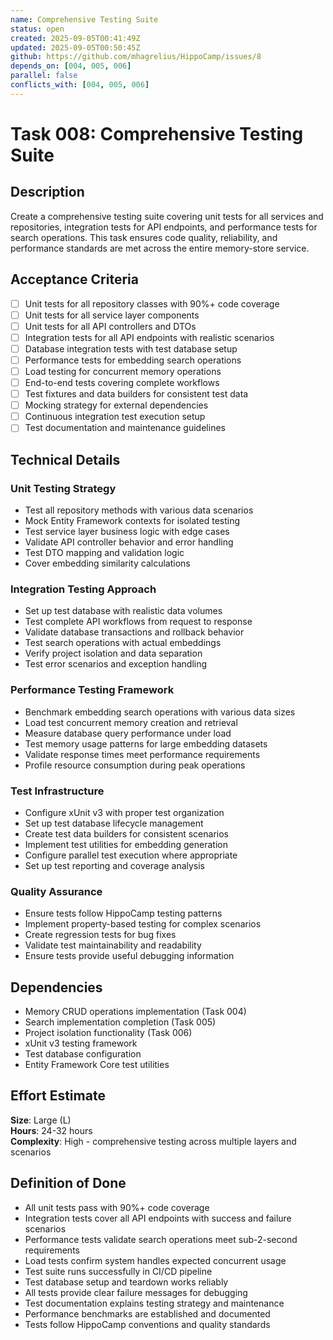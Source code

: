```yaml
---
name: Comprehensive Testing Suite
status: open
created: 2025-09-05T00:41:49Z
updated: 2025-09-05T00:50:45Z
github: https://github.com/mhagrelius/HippoCamp/issues/8
depends_on: [004, 005, 006]
parallel: false
conflicts_with: [004, 005, 006]
---
```


# Task 008: Comprehensive Testing Suite

## Description
Create a comprehensive testing suite covering unit tests for all services and repositories, integration tests for API endpoints, and performance tests for search operations. This task ensures code quality, reliability, and performance standards are met across the entire memory-store service.

## Acceptance Criteria
- [ ] Unit tests for all repository classes with 90%+ code coverage
- [ ] Unit tests for all service layer components
- [ ] Unit tests for all API controllers and DTOs
- [ ] Integration tests for all API endpoints with realistic scenarios
- [ ] Database integration tests with test database setup
- [ ] Performance tests for embedding search operations
- [ ] Load testing for concurrent memory operations
- [ ] End-to-end tests covering complete workflows
- [ ] Test fixtures and data builders for consistent test data
- [ ] Mocking strategy for external dependencies
- [ ] Continuous integration test execution setup
- [ ] Test documentation and maintenance guidelines

## Technical Details

### Unit Testing Strategy
- Test all repository methods with various data scenarios
- Mock Entity Framework contexts for isolated testing
- Test service layer business logic with edge cases
- Validate API controller behavior and error handling
- Test DTO mapping and validation logic
- Cover embedding similarity calculations

### Integration Testing Approach
- Set up test database with realistic data volumes
- Test complete API workflows from request to response
- Validate database transactions and rollback behavior
- Test search operations with actual embeddings
- Verify project isolation and data separation
- Test error scenarios and exception handling

### Performance Testing Framework
- Benchmark embedding search operations with various data sizes
- Load test concurrent memory creation and retrieval
- Measure database query performance under load
- Test memory usage patterns for large embedding datasets
- Validate response times meet performance requirements
- Profile resource consumption during peak operations

### Test Infrastructure
- Configure xUnit v3 with proper test organization
- Set up test database lifecycle management
- Create test data builders for consistent scenarios
- Implement test utilities for embedding generation
- Configure parallel test execution where appropriate
- Set up test reporting and coverage analysis

### Quality Assurance
- Ensure tests follow HippoCamp testing patterns
- Implement property-based testing for complex scenarios
- Create regression tests for bug fixes
- Validate test maintainability and readability
- Ensure tests provide useful debugging information

## Dependencies
- Memory CRUD operations implementation (Task 004)
- Search implementation completion (Task 005)
- Project isolation functionality (Task 006)
- xUnit v3 testing framework
- Test database configuration
- Entity Framework Core test utilities

## Effort Estimate
**Size**: Large (L)  
**Hours**: 24-32 hours  
**Complexity**: High - comprehensive testing across multiple layers and scenarios

## Definition of Done
- All unit tests pass with 90%+ code coverage
- Integration tests cover all API endpoints with success and failure scenarios
- Performance tests validate search operations meet sub-2-second requirements
- Load tests confirm system handles expected concurrent usage
- Test suite runs successfully in CI/CD pipeline
- Test database setup and teardown works reliably
- All tests provide clear failure messages for debugging
- Test documentation explains testing strategy and maintenance
- Performance benchmarks are established and documented
- Tests follow HippoCamp conventions and quality standards

